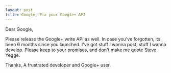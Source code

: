 ```yaml
---
layout: post
title: Google, Fix your Google+ API
---
```

Dear Google, 

Please release the Google+ write API as well. In case you've forgotten, its been 6 months since you launched. I've got stuff I wanna post, stuff I wanna develop. Please keep to your promises, and don't make me quote Steve Yegge. 

Thanks,
A frustrated developer and Google+ user.